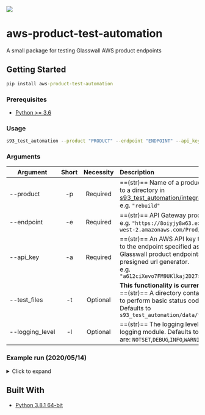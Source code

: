 ![](https://github.com/filetrust/aws-product-test-automation/workflows/Upload%20Python%20Package/badge.svg)

# aws-product-test-automation
A small package for testing Glasswall AWS product endpoints

## Getting Started

```cmd
pip install aws-product-test-automation
```

### Prerequisites

* [Python >= 3.6](https://www.python.org/downloads/)

### Usage

```cmd
s93_test_automation --product "PRODUCT" --endpoint "ENDPOINT" --api_key "API_KEY"
```

### Arguments

| Argument        | Short | Necessity | Description |
| --------------- | :---: | :-------: | :- |
| --product       | -p    | Required  | ==(str)== Name of a product corresponding to a directory in [s93_test_automation/integration_tests](https://github.com/filetrust/aws-product-test-automation/tree/master/s93_test_automation/integration_tests).<br>e.g. `"rebuild"` |
| --endpoint      | -e    | Required  | ==(str)== API Gateway product endpoint url.<br> e.g. `"https://8oiyjy8w63.execute-api.us-west-2.amazonaws.com/Prod/api/Rebuild"` |
| --api_key       | -a    | Required  | ==(str)== An AWS API key that grants access to the endpoint specified as well as other Glasswall product endpoints, such as the presigned url generator.<br>e.g. `"a612ciXevo7FM9UKlkaj2D27s6u7Nieb6K2z9929d"` |
| --test_files    | -t    | Optional  | **This functionality is currently disabled.**<br>==(str)== A directory containing external files to perform basic status code tests on. Defaults to `s93_test_automation/data/files/external`  |
| <span style="white-space: nowrap">--logging_level</span> | -l    | Optional  | ==(str)== The logging level of the Python logging module. Defaults to `INFO`. Valid values are: `NOTSET`,`DEBUG`,`INFO`,`WARNING`,`ERROR`,`CRITICAL` |

### Example run (2020/05/14)
<details>
<summary>Click to expand</summary>
    
```cmd
s93_test_automation --product "rebuild" --endpoint "***" --api_key "***"

INFO:glasswall:Setting up Test_rebuild_base64
test_post___bmp_32kb___returns_status_code_200_protected_file (test_rebuild_base64.Test_rebuild_base64) ... ok
test_post___bmp_32kb_invalid_api_key___returns_status_code_403 (test_rebuild_base64.Test_rebuild_base64) ... ok
test_post___bmp_over_6mb___returns_status_code_413 (test_rebuild_base64.Test_rebuild_base64) ... skipped '6 - 10mb edge case, results in status_code 500'   
test_post___doc_embedded_images_12kb_content_management_policy_allow___returns_status_code_200_identical_file (test_rebuild_base64.Test_rebuild_base64) ... ok
test_post___doc_embedded_images_12kb_content_management_policy_disallow___returns_status_code_200_disallowed_json (test_rebuild_base64.Test_rebuild_base64) ... ok
test_post___doc_embedded_images_12kb_content_management_policy_sanitise___returns_status_code_200_sanitised_file (test_rebuild_base64.Test_rebuild_base64) ... ok
test_post___external_files___returns_200_ok_for_all_files (test_rebuild_base64.Test_rebuild_base64) ... skipped ''
test_post___jpeg_corrupt_10kb___returns_status_code_422 (test_rebuild_base64.Test_rebuild_base64) ... ok
test_post___txt_1kb___returns_status_code_422 (test_rebuild_base64.Test_rebuild_base64) ... ok
test_post___xls_malware_macro_48kb___returns_status_code_200_sanitised_file (test_rebuild_base64.Test_rebuild_base64) ... ok
INFO:glasswall:Setting up Test_rebuild_file
test_post___bmp_32kb___returns_status_code_200_protected_file (test_rebuild_file.Test_rebuild_file) ... ok
test_post___bmp_32kb_invalid_api_key___returns_status_code_403 (test_rebuild_file.Test_rebuild_file) ... ok
test_post___bmp_over_6mb___returns_status_code_413 (test_rebuild_file.Test_rebuild_file) ... skipped '6 - 10mb edge case, results in status_code 500'
test_post___doc_embedded_images_12kb_content_management_policy_allow___returns_status_code_200_identical_file (test_rebuild_file.Test_rebuild_file) ... ok
test_post___doc_embedded_images_12kb_content_management_policy_disallow___returns_status_code_200_disallowed_json (test_rebuild_file.Test_rebuild_file) ... ok
test_post___doc_embedded_images_12kb_content_management_policy_sanitise___returns_status_code_200_sanitised_file (test_rebuild_file.Test_rebuild_file) ... ok
test_post___external_files___returns_200_ok_for_all_files (test_rebuild_file.Test_rebuild_file) ... skipped ''
test_post___jpeg_corrupt_10kb___returns_status_code_422 (test_rebuild_file.Test_rebuild_file) ... ok
test_post___txt_1kb___returns_status_code_422 (test_rebuild_file.Test_rebuild_file) ... ok
test_post___xls_malware_macro_48kb___returns_status_code_200_sanitised_file (test_rebuild_file.Test_rebuild_file) ... ok
INFO:glasswall:Setting up Test_rebuild_url
INFO:glasswall:Generating presigned urls...
INFO:glasswall:File uploaded to: customer-uploaded-files/b0fd56c0-f3f1-42e1-b4d6-23133f15092e/15-05-2020 12:42:47/bmp_32kb.bmp
INFO:glasswall:File uploaded to: customer-uploaded-files/1a7447c0-7ee8-4e4d-b39d-0b18f9898ed1/15-05-2020 12:42:49/bmp_5.93mb.bmp
INFO:glasswall:File uploaded to: customer-uploaded-files/9a4c6962-032d-4e24-aef5-b50bf9acba21/15-05-2020 12:42:56/bmp_6.12mb.bmp
INFO:glasswall:File uploaded to: customer-uploaded-files/3ad4c097-6acc-49ac-8c8a-6745fc40cf65/15-05-2020 12:43:02/txt_1kb.txt
INFO:glasswall:File uploaded to: customer-uploaded-files/eabbacd6-fb0e-4af6-9e75-64283e95dbac/15-05-2020 12:43:02/doc_embedded_images_12kb.docx
INFO:glasswall:File uploaded to: customer-uploaded-files/75ccbd10-a5f4-4a46-8ef5-24143cd73af7/15-05-2020 12:43:03/CalcTest.xls
test_post___bmp_32kb___returns_status_code_200_protected_file (test_rebuild_url.Test_rebuild_url) ... ok
test_post___bmp_32kb_invalid_api_key___returns_status_code_403 (test_rebuild_url.Test_rebuild_url) ... ok
test_post___bmp_32kb_no_api_key___returns_status_code_403 (test_rebuild_url.Test_rebuild_url) ... ok
test_post___doc_embedded_images_12kb_content_management_policy_allow___returns_status_code_200_identical_file (test_rebuild_url.Test_rebuild_url) ... ok
test_post___doc_embedded_images_12kb_content_management_policy_disallow___returns_status_code_200_disallowed_json (test_rebuild_url.Test_rebuild_url) ... ok
test_post___doc_embedded_images_12kb_content_management_policy_sanitise___returns_status_code_200_sanitised_file (test_rebuild_url.Test_rebuild_url) ... ok
test_post___jpeg_corrupt_10kb___returns_status_code_422 (test_rebuild_url.Test_rebuild_url) ... skipped 'waiting for update to the presigned url lambda to allow files with no extension'
test_post___txt_1kb___returns_status_code_422 (test_rebuild_url.Test_rebuild_url) ... ok
test_post___xls_malware_macro_48kb___returns_status_code_200_sanitised_file (test_rebuild_url.Test_rebuild_url) ... ok

----------------------------------------------------------------------
Ran 29 tests in 34.634s

OK (skipped=5)
```
</details>

## Built With

* [Python 3.8.1 64-bit](https://www.python.org/downloads/release/python-381/)
